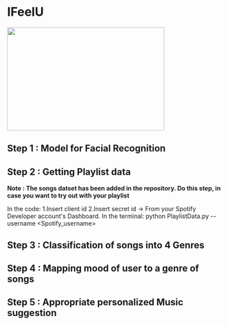 # IFeelU
<img src="https://user-images.githubusercontent.com/54071144/114262903-1650be80-9a00-11eb-990a-c79848b55807.png" width="366" height="241">

## Step 1 : Model for Facial Recognition
## Step 2 : Getting Playlist data
**Note : The songs datset has been added in the repository. Do this step, in case you want to try out with your playlist**

In the code: 1.Insert client id
             2.Insert secret id
-> From your Spotify Developer account's Dashboard.
 In the terminal: python PlaylistData.py --username <Spotify_username>

  
  
## Step 3 : Classification of songs into 4 Genres
## Step 4 : Mapping mood of user to a genre of songs
## Step 5 : Appropriate personalized Music suggestion
